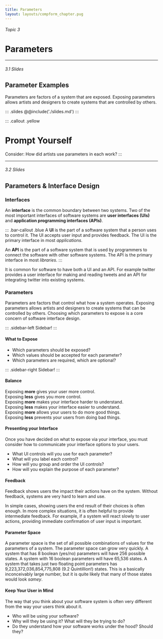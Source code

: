 ```yaml
---
title: Parameters
layout: layouts/compform_chapter.pug
---
```


###### Topic 3
# Parameters

---
###### 3.1 Slides
## Parameter Examples

Parameters are factors of a system that are exposed. Exposing parameters allows artists and designers to create systems that are controlled by others.

::: .slides
@@include('./slides.md')
:::

::: .callout .yellow
# Prompt Yourself

Consider: How did artists use parameters in each work?
:::

---
###### 3.2 Slides
## Parameters & Interface Design

### Interfaces

An **interface** is the common boundary between two systems. Two of the most important interfaces of software systems are **user interfaces (UIs)** and **application programming interfaces (APIs)**.

::: .bar-callout .blue
A **UI** is the part of a software system that a person uses to control it. The UI accepts user input and provides feedback. The UI is the primary interface in most *applications*.

An **API** is the part of a software system that is used by programmers to connect the software with other software systems. The API is the primary interface in most *libraries*.
:::

It is common for software to have both a UI and an API. For example twitter provides a user interface for making and reading tweets and an API for integrating twitter into existing systems.



### Parameters
Parameters are factors that control what how a system operates. Exposing parameters allows artists and designers to create systems that can be controlled by others. Choosing which parameters to expose is a core concern of software interface design.

::: .sidebar-left
Sidebar!
:::

#### What to Expose
- Which parameters should be exposed?
- Which values should be accepted for each parameter?
- Which parameters are required, which are optional?


::: .sidebar-right
Sidebar!
:::

#### Balance
Exposing **more** gives your user more control.  
Exposing **less** gives you more control.  
Exposing **more** makes your interface harder to understand.  
Exposing **less** makes your interface easier to understand.  
Exposing **more** allows your users to do more good things.  
Exposing **less** prevents your users from doing bad things.  

#### Presenting your Interface
Once you have decided on what to expose via your interface, you must consider how to communicate your interface options to your users.

- What UI controls will you use for each parameter?
- What will you label each control?
- How will you group and order the UI controls?
- How will you explain the purpose of each parameter?

#### Feedback
Feedback shows users the impact their actions have on the system. Without feedback, systems are very hard to learn and use.

In simple cases, showing users the end result of their choices is often enough. In more complex situations, it is often helpful to provide intermediate feedback. For example, if a system will react slowly to user actions, providing immediate confirmation of user input is important.

#### Parameter Space
A parameter space is the set of all possible combinations of values for the parameters of a system. The parameter space can grow very quickly. A system that has 8 boolean (yes/no) parameters will have 256 possible states. A system with 16 boolean parameters will have 65,536 states. A system that takes just two floating point parameters has 9,223,372,036,854,775,808 (9.2 Quintillion!) states. This is a basically inconceivably large number, but it is quite likely that many of those states would look *samey*.

#### Keep Your User in Mind
The way that you think about your software system is often very different from the way your users think about it.
- Who will be using your software?
- Why will they be using it? What will they be trying to do?
- Do they understand how your software works under the hood? Should they?
